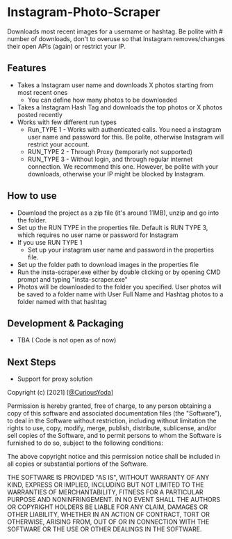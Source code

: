 # Instagram-Photo-Scraper

Downloads most recent images for a username or hashtag. Be polite with # number of downloads, don't to overuse so that Instagram removes/changes their open APIs (again) or restrict your IP. 

## Features
- Takes a Instagram user name and downloads X photos starting from most recent ones
  - You can define how many photos to be downloaded
- Takes a Instagram Hash Tag and downloads the top photos or X photos posted recently
- Works with few different run types
  - Run_TYPE 1 - Works with authenticated calls. You need a instagram user name and password for this. Be polite, otherwise Instagram will restrict your account. 
  - RUN_TYPE 2 - Through Proxy (temporarly not supported)
  - RUN_TYPE 3 - Without login, and through regular internet connection. We recommend this one. However, be polite with your downloads, otherwise your IP might be blocked by Instagram.

## How to use
- Download the project as a zip file (it's around 11MB), unzip and go into the folder.
- Set up the RUN TYPE in the properties file. Default is RUN TYPE 3, which requires no user name or password for Instagram
- If you use RUN TYPE 1
  - Set up your instagram user name and password in the properties file.
- Set up the folder path to download images in the properties file
- Run the insta-scraper.exe either by double clicking or by opening CMD prompt and typing "insta-scraper.exe"
- Photos will be downloaded to the folder you specified. User photos will be saved to a folder name with User Full Name and Hashtag photos to a folder named with that hashtag

## Development & Packaging
- TBA ( Code is not open as of now)

## Next Steps
- Support for proxy solution

Copyright (c) [2021] [[@CuriousYoda](https://twitter.com/CuriousYoda)]

Permission is hereby granted, free of charge, to any person obtaining a copy
of this software and associated documentation files (the "Software"), to deal
in the Software without restriction, including without limitation the rights
to use, copy, modify, merge, publish, distribute, sublicense, and/or sell
copies of the Software, and to permit persons to whom the Software is
furnished to do so, subject to the following conditions:

The above copyright notice and this permission notice shall be included in all
copies or substantial portions of the Software.

THE SOFTWARE IS PROVIDED "AS IS", WITHOUT WARRANTY OF ANY KIND, EXPRESS OR
IMPLIED, INCLUDING BUT NOT LIMITED TO THE WARRANTIES OF MERCHANTABILITY,
FITNESS FOR A PARTICULAR PURPOSE AND NONINFRINGEMENT. IN NO EVENT SHALL THE
AUTHORS OR COPYRIGHT HOLDERS BE LIABLE FOR ANY CLAIM, DAMAGES OR OTHER
LIABILITY, WHETHER IN AN ACTION OF CONTRACT, TORT OR OTHERWISE, ARISING FROM,
OUT OF OR IN CONNECTION WITH THE SOFTWARE OR THE USE OR OTHER DEALINGS IN THE
SOFTWARE.
